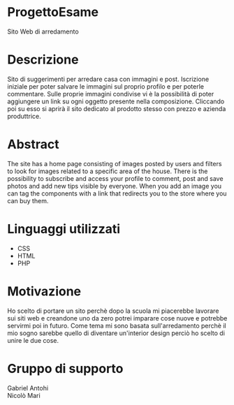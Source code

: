 # ProgettoEsame
Sito Web di arredamento

# Descrizione
Sito di suggerimenti per arredare casa con immagini e post. Iscrizione iniziale per poter salvare le immagini sul proprio profilo e per poterle commentare. Sulle proprie immagini condivise vi è la possibilità di poter aggiungere un link su ogni oggetto presente nella composizione. Cliccando poi su esso si aprirà il sito dedicato al prodotto stesso con prezzo e azienda produttrice.

# Abstract
The site has a home page consisting of images posted by users and filters to look for images related to a specific area of the house. There is the possibility to subscribe and access your profile to comment, post and save photos and add new tips visible by everyone. When you add an image you can tag the components with a link that redirects you to the store where you can buy them.

# Linguaggi utilizzati
* CSS<br>
* HTML<br>
* PHP

# Motivazione
Ho scelto di portare un sito perchè dopo la scuola mi piacerebbe lavorare sui siti web e creandone uno da zero potrei imparare cose nuove e potrebbe servirmi poi in futuro. Come tema mi sono basata sull'arredamento perchè il mio sogno sarebbe quello di diventare un'interior design perciò ho scelto di unire le due cose.

# Gruppo di supporto
Gabriel Antohi<br>
Nicolò Mari
